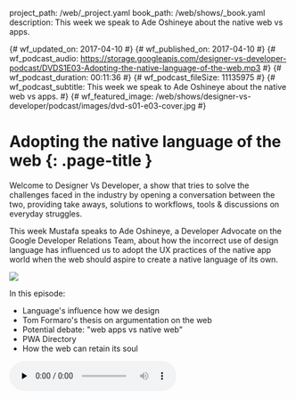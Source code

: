 project_path: /web/_project.yaml
book_path: /web/shows/_book.yaml
description: This week we speak to Ade Oshineye about the native web vs apps.

{# wf_updated_on: 2017-04-10 #}
{# wf_published_on: 2017-04-10 #}
{# wf_podcast_audio: https://storage.googleapis.com/designer-vs-developer-podcast/DVDS1E03-Adopting-the-native-language-of-the-web.mp3 #}
{# wf_podcast_duration: 00:11:36 #}
{# wf_podcast_fileSize: 11135975 #}
{# wf_podcast_subtitle: This week we speak to Ade Oshineye about the native web vs apps. #}
{# wf_featured_image: /web/shows/designer-vs-developer/podcast/images/dvd-s01-e03-cover.jpg #}

# Adopting the native language of the web {: .page-title }

Welcome to Designer Vs Developer, a show that tries to solve the challenges
faced in the industry by opening a conversation between the two, providing
take aways, solutions to workflows, tools & discussions on everyday struggles.

This week Mustafa speaks to Ade Oshineye, a Developer Advocate on the Google
Developer Relations Team, about how the incorrect use of design language has
influenced us to adopt the UX practices of the native app world when the web
should aspire to create a native language of its own.

<img src="/web/shows/designer-vs-developer/podcast/images/dvd-s01-e03-cover.jpg" class="attempt-right">

In this episode:

* Language's influence how we design
* Tom Formaro's thesis on argumentation on the web
* Potential debate: "web apps vs native web"
* PWA Directory
* How the web can retain its soul

<audio src="https://storage.googleapis.com/designer-vs-developer-podcast/DVDS1E03-Adopting-the-native-language-of-the-web.mp3" controls preload="none">


<a href="http://feeds.feedburner.com/DesignerVsDeveloper">
  Subscribe to Designer Vs Developer Podcast
</a> 

Watch <a href="https://www.youtube.com/playlist?list=PLNYkxOF6rcIC60856GnLEV5GQXMxc9ByJ">the video recording</a>.